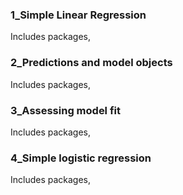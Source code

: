 ### 1_Simple Linear Regression
Includes  packages, 

### 2_Predictions and model objects
Includes  packages, 

### 3_Assessing model fit
Includes  packages, 

### 4_Simple logistic regression
Includes  packages,